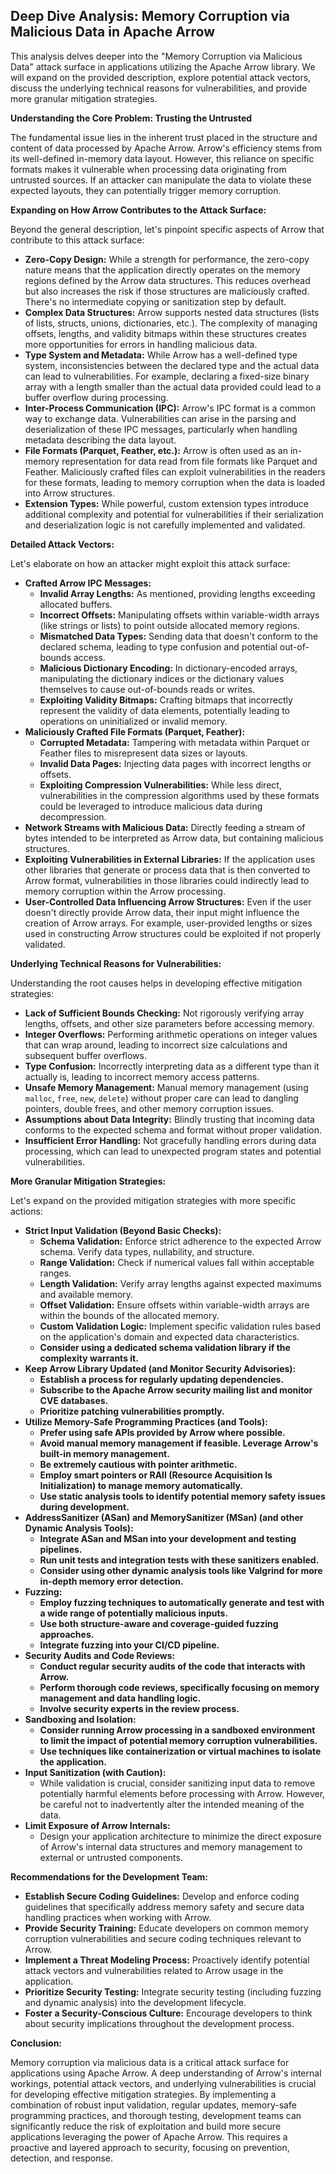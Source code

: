 ## Deep Dive Analysis: Memory Corruption via Malicious Data in Apache Arrow

This analysis delves deeper into the "Memory Corruption via Malicious Data" attack surface in applications utilizing the Apache Arrow library. We will expand on the provided description, explore potential attack vectors, discuss the underlying technical reasons for vulnerabilities, and provide more granular mitigation strategies.

**Understanding the Core Problem: Trusting the Untrusted**

The fundamental issue lies in the inherent trust placed in the structure and content of data processed by Apache Arrow. Arrow's efficiency stems from its well-defined in-memory data layout. However, this reliance on specific formats makes it vulnerable when processing data originating from untrusted sources. If an attacker can manipulate the data to violate these expected layouts, they can potentially trigger memory corruption.

**Expanding on How Arrow Contributes to the Attack Surface:**

Beyond the general description, let's pinpoint specific aspects of Arrow that contribute to this attack surface:

* **Zero-Copy Design:** While a strength for performance, the zero-copy nature means that the application directly operates on the memory regions defined by the Arrow data structures. This reduces overhead but also increases the risk if those structures are maliciously crafted. There's no intermediate copying or sanitization step by default.
* **Complex Data Structures:** Arrow supports nested data structures (lists of lists, structs, unions, dictionaries, etc.). The complexity of managing offsets, lengths, and validity bitmaps within these structures creates more opportunities for errors in handling malicious data.
* **Type System and Metadata:**  While Arrow has a well-defined type system, inconsistencies between the declared type and the actual data can lead to vulnerabilities. For example, declaring a fixed-size binary array with a length smaller than the actual data provided could lead to a buffer overflow during processing.
* **Inter-Process Communication (IPC):** Arrow's IPC format is a common way to exchange data. Vulnerabilities can arise in the parsing and deserialization of these IPC messages, particularly when handling metadata describing the data layout.
* **File Formats (Parquet, Feather, etc.):**  Arrow is often used as an in-memory representation for data read from file formats like Parquet and Feather. Maliciously crafted files can exploit vulnerabilities in the readers for these formats, leading to memory corruption when the data is loaded into Arrow structures.
* **Extension Types:**  While powerful, custom extension types introduce additional complexity and potential for vulnerabilities if their serialization and deserialization logic is not carefully implemented and validated.

**Detailed Attack Vectors:**

Let's elaborate on how an attacker might exploit this attack surface:

* **Crafted Arrow IPC Messages:**
    * **Invalid Array Lengths:** As mentioned, providing lengths exceeding allocated buffers.
    * **Incorrect Offsets:** Manipulating offsets within variable-width arrays (like strings or lists) to point outside allocated memory regions.
    * **Mismatched Data Types:** Sending data that doesn't conform to the declared schema, leading to type confusion and potential out-of-bounds access.
    * **Malicious Dictionary Encoding:** In dictionary-encoded arrays, manipulating the dictionary indices or the dictionary values themselves to cause out-of-bounds reads or writes.
    * **Exploiting Validity Bitmaps:**  Crafting bitmaps that incorrectly represent the validity of data elements, potentially leading to operations on uninitialized or invalid memory.
* **Maliciously Crafted File Formats (Parquet, Feather):**
    * **Corrupted Metadata:** Tampering with metadata within Parquet or Feather files to misrepresent data sizes or layouts.
    * **Invalid Data Pages:** Injecting data pages with incorrect lengths or offsets.
    * **Exploiting Compression Vulnerabilities:** While less direct, vulnerabilities in the compression algorithms used by these formats could be leveraged to introduce malicious data during decompression.
* **Network Streams with Malicious Data:**  Directly feeding a stream of bytes intended to be interpreted as Arrow data, but containing malicious structures.
* **Exploiting Vulnerabilities in External Libraries:** If the application uses other libraries that generate or process data that is then converted to Arrow format, vulnerabilities in those libraries could indirectly lead to memory corruption within the Arrow processing.
* **User-Controlled Data Influencing Arrow Structures:** Even if the user doesn't directly provide Arrow data, their input might influence the creation of Arrow arrays. For example, user-provided lengths or sizes used in constructing Arrow structures could be exploited if not properly validated.

**Underlying Technical Reasons for Vulnerabilities:**

Understanding the root causes helps in developing effective mitigation strategies:

* **Lack of Sufficient Bounds Checking:**  Not rigorously verifying array lengths, offsets, and other size parameters before accessing memory.
* **Integer Overflows:**  Performing arithmetic operations on integer values that can wrap around, leading to incorrect size calculations and subsequent buffer overflows.
* **Type Confusion:**  Incorrectly interpreting data as a different type than it actually is, leading to incorrect memory access patterns.
* **Unsafe Memory Management:**  Manual memory management (using `malloc`, `free`, `new`, `delete`) without proper care can lead to dangling pointers, double frees, and other memory corruption issues.
* **Assumptions about Data Integrity:**  Blindly trusting that incoming data conforms to the expected schema and format without proper validation.
* **Insufficient Error Handling:**  Not gracefully handling errors during data processing, which can lead to unexpected program states and potential vulnerabilities.

**More Granular Mitigation Strategies:**

Let's expand on the provided mitigation strategies with more specific actions:

* **Strict Input Validation (Beyond Basic Checks):**
    * **Schema Validation:**  Enforce strict adherence to the expected Arrow schema. Verify data types, nullability, and structure.
    * **Range Validation:**  Check if numerical values fall within acceptable ranges.
    * **Length Validation:**  Verify array lengths against expected maximums and available memory.
    * **Offset Validation:**  Ensure offsets within variable-width arrays are within the bounds of the allocated memory.
    * **Custom Validation Logic:** Implement specific validation rules based on the application's domain and expected data characteristics.
    * **Consider using a dedicated schema validation library if the complexity warrants it.**
* **Keep Arrow Library Updated (and Monitor Security Advisories):**
    * **Establish a process for regularly updating dependencies.**
    * **Subscribe to the Apache Arrow security mailing list and monitor CVE databases.**
    * **Prioritize patching vulnerabilities promptly.**
* **Utilize Memory-Safe Programming Practices (and Tools):**
    * **Prefer using safe APIs provided by Arrow where possible.**
    * **Avoid manual memory management if feasible. Leverage Arrow's built-in memory management.**
    * **Be extremely cautious with pointer arithmetic.**
    * **Employ smart pointers or RAII (Resource Acquisition Is Initialization) to manage memory automatically.**
    * **Use static analysis tools to identify potential memory safety issues during development.**
* **AddressSanitizer (ASan) and MemorySanitizer (MSan) (and other Dynamic Analysis Tools):**
    * **Integrate ASan and MSan into your development and testing pipelines.**
    * **Run unit tests and integration tests with these sanitizers enabled.**
    * **Consider using other dynamic analysis tools like Valgrind for more in-depth memory error detection.**
* **Fuzzing:**
    * **Employ fuzzing techniques to automatically generate and test with a wide range of potentially malicious inputs.**
    * **Use both structure-aware and coverage-guided fuzzing approaches.**
    * **Integrate fuzzing into your CI/CD pipeline.**
* **Security Audits and Code Reviews:**
    * **Conduct regular security audits of the code that interacts with Arrow.**
    * **Perform thorough code reviews, specifically focusing on memory management and data handling logic.**
    * **Involve security experts in the review process.**
* **Sandboxing and Isolation:**
    * **Consider running Arrow processing in a sandboxed environment to limit the impact of potential memory corruption vulnerabilities.**
    * **Use techniques like containerization or virtual machines to isolate the application.**
* **Input Sanitization (with Caution):**
    * While validation is crucial, consider sanitizing input data to remove potentially harmful elements before processing with Arrow. However, be careful not to inadvertently alter the intended meaning of the data.
* **Limit Exposure of Arrow Internals:**
    * Design your application architecture to minimize the direct exposure of Arrow's internal data structures and memory management to external or untrusted components.

**Recommendations for the Development Team:**

* **Establish Secure Coding Guidelines:** Develop and enforce coding guidelines that specifically address memory safety and secure data handling practices when working with Arrow.
* **Provide Security Training:** Educate developers on common memory corruption vulnerabilities and secure coding techniques relevant to Arrow.
* **Implement a Threat Modeling Process:**  Proactively identify potential attack vectors and vulnerabilities related to Arrow usage in the application.
* **Prioritize Security Testing:** Integrate security testing (including fuzzing and dynamic analysis) into the development lifecycle.
* **Foster a Security-Conscious Culture:** Encourage developers to think about security implications throughout the development process.

**Conclusion:**

Memory corruption via malicious data is a critical attack surface for applications using Apache Arrow. A deep understanding of Arrow's internal workings, potential attack vectors, and underlying vulnerabilities is crucial for developing effective mitigation strategies. By implementing a combination of robust input validation, regular updates, memory-safe programming practices, and thorough testing, development teams can significantly reduce the risk of exploitation and build more secure applications leveraging the power of Apache Arrow. This requires a proactive and layered approach to security, focusing on prevention, detection, and response.
